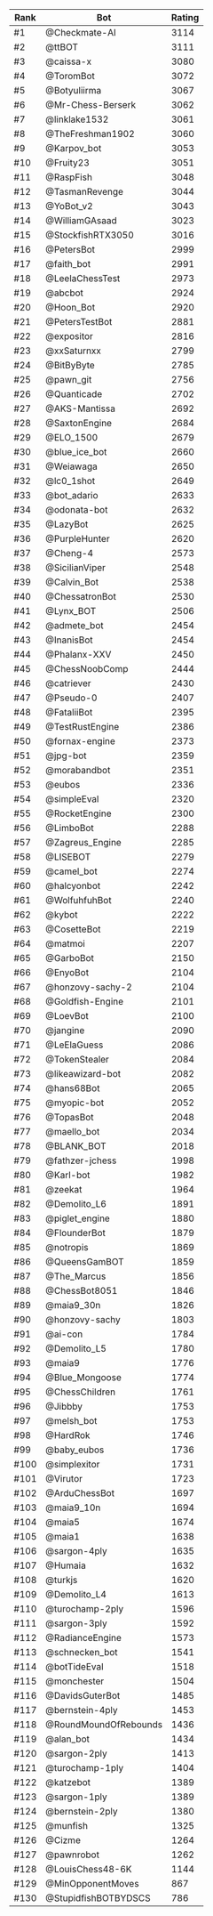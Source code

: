 Rank|Bot|Rating
---|---|---
#1|@Checkmate-AI|3114
#2|@ttBOT|3111
#3|@caissa-x|3080
#4|@ToromBot|3072
#5|@Botyuliirma|3067
#6|@Mr-Chess-Berserk|3062
#7|@linklake1532|3061
#8|@TheFreshman1902|3060
#9|@Karpov_bot|3053
#10|@Fruity23|3051
#11|@RaspFish|3048
#12|@TasmanRevenge|3044
#13|@YoBot_v2|3043
#14|@WilliamGAsaad|3023
#15|@StockfishRTX3050|3016
#16|@PetersBot|2999
#17|@faith_bot|2991
#18|@LeelaChessTest|2973
#19|@abcbot|2924
#20|@Hoon_Bot|2920
#21|@PetersTestBot|2881
#22|@expositor|2816
#23|@xxSaturnxx|2799
#24|@BitByByte|2785
#25|@pawn_git|2756
#26|@Quanticade|2702
#27|@AKS-Mantissa|2692
#28|@SaxtonEngine|2684
#29|@ELO_1500|2679
#30|@blue_ice_bot|2660
#31|@Weiawaga|2650
#32|@lc0_1shot|2649
#33|@bot_adario|2633
#34|@odonata-bot|2632
#35|@LazyBot|2625
#36|@PurpleHunter|2620
#37|@Cheng-4|2573
#38|@SicilianViper|2548
#39|@Calvin_Bot|2538
#40|@ChessatronBot|2530
#41|@Lynx_BOT|2506
#42|@admete_bot|2454
#43|@InanisBot|2454
#44|@Phalanx-XXV|2450
#45|@ChessNoobComp|2444
#46|@catriever|2430
#47|@Pseudo-0|2407
#48|@FataliiBot|2395
#49|@TestRustEngine|2386
#50|@fornax-engine|2373
#51|@jpg-bot|2359
#52|@morabandbot|2351
#53|@eubos|2336
#54|@simpleEval|2320
#55|@RocketEngine|2300
#56|@LimboBot|2288
#57|@Zagreus_Engine|2285
#58|@LISEBOT|2279
#59|@camel_bot|2274
#60|@halcyonbot|2242
#61|@WolfuhfuhBot|2240
#62|@kybot|2222
#63|@CosetteBot|2219
#64|@matmoi|2207
#65|@GarboBot|2150
#66|@EnyoBot|2104
#67|@honzovy-sachy-2|2104
#68|@Goldfish-Engine|2101
#69|@LoevBot|2100
#70|@jangine|2090
#71|@LeElaGuess|2086
#72|@TokenStealer|2084
#73|@likeawizard-bot|2082
#74|@hans68Bot|2065
#75|@myopic-bot|2052
#76|@TopasBot|2048
#77|@maello_bot|2034
#78|@BLANK_BOT|2018
#79|@fathzer-jchess|1998
#80|@Karl-bot|1982
#81|@zeekat|1964
#82|@Demolito_L6|1891
#83|@piglet_engine|1880
#84|@FlounderBot|1879
#85|@notropis|1869
#86|@QueensGamBOT|1859
#87|@The_Marcus|1856
#88|@ChessBot8051|1846
#89|@maia9_30n|1826
#90|@honzovy-sachy|1803
#91|@ai-con|1784
#92|@Demolito_L5|1780
#93|@maia9|1776
#94|@Blue_Mongoose|1774
#95|@ChessChildren|1761
#96|@Jibbby|1753
#97|@melsh_bot|1753
#98|@HardRok|1746
#99|@baby_eubos|1736
#100|@simplexitor|1731
#101|@Virutor|1723
#102|@ArduChessBot|1697
#103|@maia9_10n|1694
#104|@maia5|1674
#105|@maia1|1638
#106|@sargon-4ply|1635
#107|@Humaia|1632
#108|@turkjs|1620
#109|@Demolito_L4|1613
#110|@turochamp-2ply|1596
#111|@sargon-3ply|1592
#112|@RadianceEngine|1573
#113|@schnecken_bot|1541
#114|@botTideEval|1518
#115|@monchester|1504
#116|@DavidsGuterBot|1485
#117|@bernstein-4ply|1453
#118|@RoundMoundOfRebounds|1436
#119|@alan_bot|1434
#120|@sargon-2ply|1413
#121|@turochamp-1ply|1404
#122|@katzebot|1389
#123|@sargon-1ply|1389
#124|@bernstein-2ply|1380
#125|@munfish|1325
#126|@Cizme|1264
#127|@pawnrobot|1262
#128|@LouisChess48-6K|1144
#129|@MinOpponentMoves|867
#130|@StupidfishBOTBYDSCS|786
